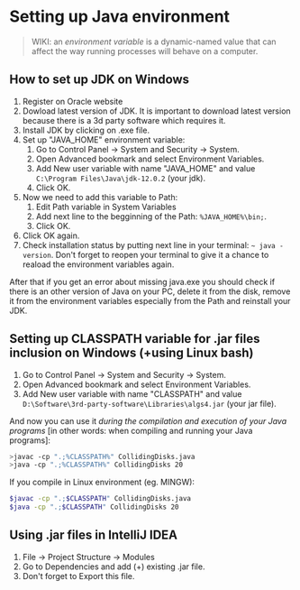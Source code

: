 ﻿# Setting up Java environment

> WIKI: an *environment variable* is a dynamic-named value that can affect the way running processes will behave on a computer.

## How to set up JDK on Windows

1. Register on Oracle website
2. Dowload latest version of JDK. It is important to download latest version because there is a 3d party software which requires it.
3. Install JDK by clicking on .exe file.
4. Set up "JAVA_HOME" environment variable:
   1. Go to Control Panel -> System and Security -> System.
   2. Open Advanced bookmark and select Environment Variables.
   3. Add New user variable with name "JAVA_HOME" and value `C:\Program Files\Java\jdk-12.0.2` (your jdk).
   4. Click OK.
5. Now we need to add this variable to Path:
   1. Edit Path variable in System Variables
   2. Add next line to the begginning of the Path: `%JAVA_HOME%\bin;`.
   3. Click OK.
6. Click OK again.
7. Check installation status by putting next line in your terminal: `~ java -version`. Don't forget to reopen your terminal to give it a chance to reaload the environment variables again.

After that if you get an error about missing java.exe you should check if there is an other version of Java on your PC, delete it from the disk, remove it from the environment variables especially from the Path and reinstall your JDK.

## Setting up CLASSPATH variable for .jar files inclusion on Windows (+using Linux bash)

1. Go to Control Panel -> System and Security -> System.
2. Open Advanced bookmark and select Environment Variables.
3. Add New user variable with name "CLASSPATH" and value `D:\Software\3rd-party-software\Libraries\algs4.jar` (your jar file).

And now you can use it *during the compilation and execution of your Java programs* [in other words: when compiling and running your Java programs]:

```sh
>javac -cp ".;%CLASSPATH%" CollidingDisks.java
>java -cp ".;%CLASSPATH%" CollidingDisks 20
```

If you compile in Linux environment (eg. MINGW):

```sh
$javac -cp ".;$CLASSPATH" CollidingDisks.java
$java -cp ".;$CLASSPATH" CollidingDisks 20
```

## Using .jar files in IntelliJ IDEA

1. File -> Project Structure -> Modules
2. Go to Dependencies and add (+) existing .jar file.
3. Don't forget to Export this file.
